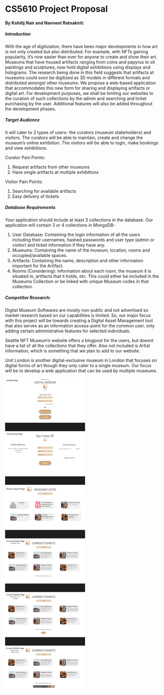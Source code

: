 # CS5610 Project Proposal

#### By Kshitij Nair and Navneet Ratnakirti:

##### Introduction
With the age of digitization, there have been major developments in how art is not only created but also distributed. For example, with NFTs gaining popularity, it’s now easier than ever for anyone to create and show their art. Museums that have housed artifacts ranging from coins and papyrus to oil paintings and sculptures, now hold digital exhibitions using displays and holograms. The research being done in this field suggests that artifacts at museums could soon be digitized as 3D models in different formats  and distributed amongst other museums. 
We propose a web-based application that accommodates this new form for sharing and displaying artifacts or digital art. For development purposes, we shall be limiting our websites to the curation of such collections by the admin and searching and ticket purchasing by the user. Additional features will also be added throughout the development phases.  


##### Target Audience

It will cater to 2 types of users- the curators (museum stakeholders) and visitors. The curators will be able to maintain, create and change the museum’s online exhibition. The visitors will be able to login, make bookings and view exhibitions. 

Curator Pain Points:
1. Request artifacts from other museums
2. Have single artifacts at multiple exhibitions 

Visitor Pain Points:
1. Searching for available artifacts
2. Easy delivery of tickets


##### Database Requirements
Your application should include at least 3 collections in the database.
Our application will contain 3 or 4 collections in MongoDB- 
1. User Database: Containing the login information of all the users including their usernames, hashed passwords and user type (admin or visitor) and ticket information if they have any.
2. Museums: Containing the name of the museum, location, rooms and occupied/available spaces.
3. Artifacts: Containing the name, description and other information important for the Artifact.
4. Rooms (Considering): Information about each room, the museum it is situated in, artifacts that it holds, etc. This could either be included in the Museums Collection or be linked with unique Museum codes in that collection.


##### Competitor Research:
Digital Museum Softwares are mostly non-public and not advertised so market research based on our capabilities is limited. So, our major focus with this project will be towards creating a Digital Asset Management tool that also serves as an information access-point for the common user, only adding certain administrative features for selected individuals.

Seattle NFT Museum’s website offers a blogpost for the users, but doesnt have a list of all the collections that they offer. Also not included is Artist information, which is something that we plan to add to our website.

Unit London is another digital-exclusive museum in London that focuses on digital forms of art though they only cater to a single museum. Our focus will be to develop a web application that can be used by multiple museums. 


![alt text](https://github.com/kshitijnair/CS5610-museum/blob/main/figma_design.png?raw=true)
